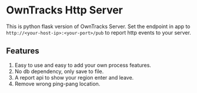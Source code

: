 # OwnTracks Http Server

This is python flask version of OwnTracks Server. Set the endpoint in app to `http://<your-host-ip>:<your-port>/pub` to report http events to your server.

## Features

1. Easy to use and easy to add your own process features.
2. No db dependency, only save to file.
3. A report api to show your region enter and leave.
4. Remove wrong ping-pang location.


